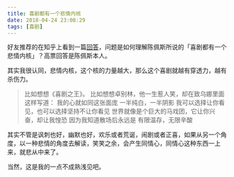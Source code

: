 ```yaml
---
title: 喜剧都有一个悲情内核
date: 2018-04-24 23:08:29
tags: [喜剧]
---
```


好友推荐的在知乎上看到一篇[回答](https://www.zhihu.com/question/36704909/answer/375083678)，问题是如何理解陈佩斯所说的「喜剧都有一个悲情内核」？高票回答是陈佩斯本人。

其实我很认同，悲情内核，这个核的力量越大，那么这个喜剧就越有穿透力，越有杀伤力。

> 比如想想《喜剧之王》。
> 比如想想卓别林，他一生惹人笑，却在致乌娜里面这样写道：
> 我的心就如同这张面庞
> 一半纯白，一半阴影
> 我可以选择让你看见，也可以选择坚持不让你看见
> 世界就像是个巨大的马戏团，它让你兴奋，却让我惶恐
> 因为我知道散场后永远是
> 有限温存，无限辛酸

其实不管是讽刺也好，幽默也好，欢乐或者荒诞，闹剧或者正喜，如果从另一个角度，以一种悲情的角度去解读，笑笑之余，会产生同情心，同情心这种东西一上来，就悲从中来了。

当然，这是我的一点不成熟浅见吧。
